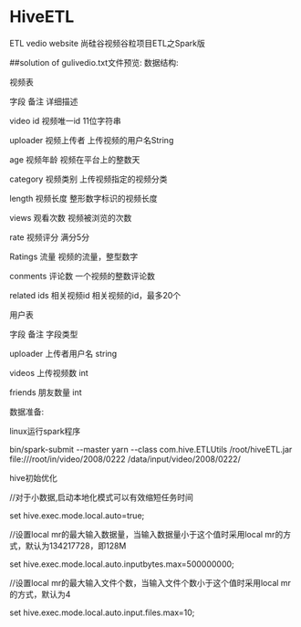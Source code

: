 # HiveETL
ETL vedio website
尚硅谷视频谷粒项目ETL之Spark版

##solution of gulivedio.txt文件预览:
数据结构:

视频表

字段		备注		详细描述

video id	视频唯一id	11位字符串

uploader	视频上传者	上传视频的用户名String

age			视频年龄	视频在平台上的整数天

category	视频类别	上传视频指定的视频分类

length		视频长度	整形数字标识的视频长度

views		观看次数	视频被浏览的次数

rate		视频评分	满分5分

Ratings		流量		视频的流量，整型数字

conments	评论数		一个视频的整数评论数

related ids	相关视频id	相关视频的id，最多20个

用户表

字段		备注			字段类型

uploader	上传者用户名	string

videos		上传视频数		int

friends		朋友数量		int

数据准备:

linux运行spark程序

bin/spark-submit --master yarn --class com.hive.ETLUtils /root/hiveETL.jar file:///root/in/video/2008/0222 /data/input/video/2008/0222/ 

hive初始优化

//对于小数据,启动本地化模式可以有效缩短任务时间

set hive.exec.mode.local.auto=true;

//设置local mr的最大输入数据量，当输入数据量小于这个值时采用local  mr的方式，默认为134217728，即128M

set hive.exec.mode.local.auto.inputbytes.max=500000000;

//设置local mr的最大输入文件个数，当输入文件个数小于这个值时采用local mr的方式，默认为4

set hive.exec.mode.local.auto.input.files.max=10;
